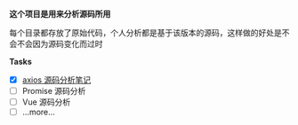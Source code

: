 ﻿

**这个项目是用来分析源码所用**

每个目录都存放了原始代码，个人分析都是基于该版本的源码，这样做的好处是不会不会因为源码变化而过时

**Tasks**

- [x] [axios 源码分析笔记](./analysis.axios.md)
- [ ] Promise 源码分析
- [ ] Vue 源码分析
- [ ] ...more...
